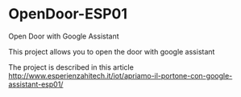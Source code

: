# OpenDoor-ESP01
Open Door with Google Assistant

This project allows you to open the door with google assistant

The project is described in this article http://www.esperienzahitech.it/iot/apriamo-il-portone-con-google-assistant-esp01/
